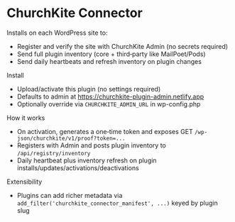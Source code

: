 # ChurchKite Connector

Installs on each WordPress site to:
- Register and verify the site with ChurchKite Admin (no secrets required)
- Send full plugin inventory (core + third‑party like MailPoet/Pods)
- Send daily heartbeats and refresh inventory on plugin changes

Install
- Upload/activate this plugin (no settings required)
- Defaults to admin at https://churchkite-plugin-admin.netlify.app
- Optionally override via `CHURCHKITE_ADMIN_URL` in wp-config.php

How it works
- On activation, generates a one‑time token and exposes GET `/wp-json/churchkite/v1/proof?token=...`
- Registers with Admin and posts plugin inventory to `/api/registry/inventory`
- Daily heartbeat plus inventory refresh on plugin installs/updates/activations/deactivations

Extensibility
- Plugins can add richer metadata via `add_filter('churchkite_connector_manifest', ...)` keyed by plugin slug
